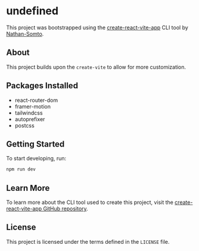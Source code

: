 # undefined

This project was bootstrapped using the [create-react-vite-app](https://github.com/Nathan-Somto/create-react-vite-app) CLI tool by [Nathan-Somto](https://github.com/Nathan-Somto).

## About

This project builds upon the `create-vite` to allow for more customization.

## Packages Installed
- react-router-dom
- framer-motion
- tailwindcss
- autoprefixer
- postcss

## Getting Started

To start developing, run:

```bash
npm run dev
```

## Learn More

To learn more about the CLI tool used to create this project, visit the [create-react-vite-app GitHub repository](https://github.com/Nathan-Somto/create-react-vite-app).

## License

This project is licensed under the terms defined in the `LICENSE` file.

